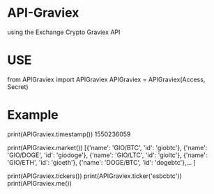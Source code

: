# API-Graviex
using the Exchange Crypto Graviex API

# USE
from APIGraviex import APIGraviex
APIGraviex = APIGraviex(Access, Secret)

# Example
print(APIGraviex.timestamp())
    1550236059

print(APIGraviex.market())
[{'name': 'GIO/BTC', 'id': 'giobtc'},
 {'name': 'GIO/DOGE', 'id': 'giodoge'},
 {'name': 'GIO/LTC', 'id': 'gioltc'},
 {'name': 'GIO/ETH', 'id': 'gioeth'},
 {'name': 'DOGE/BTC', 'id': 'dogebtc'},... ]


print(APIGraviex.tickers())
print(APIGraviex.ticker('esbcbtc'))
print(APIGraviex.me())
